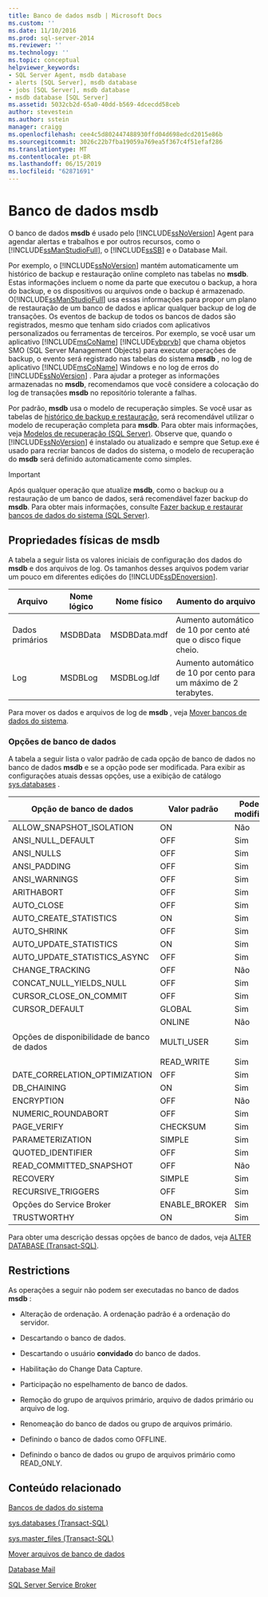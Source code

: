 ```yaml
---
title: Banco de dados msdb | Microsoft Docs
ms.custom: ''
ms.date: 11/10/2016
ms.prod: sql-server-2014
ms.reviewer: ''
ms.technology: ''
ms.topic: conceptual
helpviewer_keywords:
- SQL Server Agent, msdb database
- alerts [SQL Server], msdb database
- jobs [SQL Server], msdb database
- msdb database [SQL Server]
ms.assetid: 5032cb2d-65a0-40dd-b569-4dcecdd58ceb
author: stevestein
ms.author: sstein
manager: craigg
ms.openlocfilehash: cee4c5d802447488930ffd04d698edcd2015e86b
ms.sourcegitcommit: 3026c22b7fba19059a769ea5f367c4f51efaf286
ms.translationtype: MT
ms.contentlocale: pt-BR
ms.lasthandoff: 06/15/2019
ms.locfileid: "62871691"
---
```

# <a name="msdb-database"></a>Banco de dados msdb
  O banco de dados **msdb** é usado pelo [!INCLUDE[ssNoVersion](../../includes/ssnoversion-md.md)] Agent para agendar alertas e trabalhos e por outros recursos, como o [!INCLUDE[ssManStudioFull](../../includes/ssmanstudiofull-md.md)], o [!INCLUDE[ssSB](../../includes/sssb-md.md)] e o Database Mail.  
  
 Por exemplo, o [!INCLUDE[ssNoVersion](../../includes/ssnoversion-md.md)] mantém automaticamente um histórico de backup e restauração online completo nas tabelas no **msdb**. Estas informações incluem o nome da parte que executou o backup, a hora do backup, e os dispositivos ou arquivos onde o backup é armazenado. O[!INCLUDE[ssManStudioFull](../../includes/ssmanstudiofull-md.md)] usa essas informações para propor um plano de restauração de um banco de dados e aplicar qualquer backup de log de transações. Os eventos de backup de todos os bancos de dados são registrados, mesmo que tenham sido criados com aplicativos personalizados ou ferramentas de terceiros. Por exemplo, se você usar um aplicativo [!INCLUDE[msCoName](../../includes/msconame-md.md)] [!INCLUDE[vbprvb](../../includes/vbprvb-md.md)] que chama objetos SMO (SQL Server Management Objects) para executar operações de backup, o evento será registrado nas tabelas do sistema **msdb** , no log de aplicativo [!INCLUDE[msCoName](../../includes/msconame-md.md)] Windows e no log de erros do [!INCLUDE[ssNoVersion](../../includes/ssnoversion-md.md)] . Para ajudar a proteger as informações armazenadas no **msdb**, recomendamos que você considere a colocação do log de transações **msdb** no repositório tolerante a falhas.  
  
 Por padrão, **msdb** usa o modelo de recuperação simples. Se você usar as tabelas de [histórico de backup e restauração](../backup-restore/backup-history-and-header-information-sql-server.md), será recomendável utilizar o modelo de recuperação completa para **msdb**. Para obter mais informações, veja [Modelos de recuperação &#40;SQL Server&#41;](../backup-restore/recovery-models-sql-server.md). Observe que, quando o [!INCLUDE[ssNoVersion](../../includes/ssnoversion-md.md)] é instalado ou atualizado e sempre que Setup.exe é usado para recriar bancos de dados do sistema, o modelo de recuperação do **msdb** será definido automaticamente como simples.  
  
> [!IMPORTANT]  
>  Após qualquer operação que atualize **msdb**, como o backup ou a restauração de um banco de dados, será recomendável fazer backup do **msdb**. Para obter mais informações, consulte [Fazer backup e restaurar bancos de dados do sistema &#40;SQL Server&#41;](../backup-restore/back-up-and-restore-of-system-databases-sql-server.md).  
  
## <a name="physical-properties-of-msdb"></a>Propriedades físicas de msdb  
 A tabela a seguir lista os valores iniciais de configuração dos dados do **msdb** e dos arquivos de log. Os tamanhos desses arquivos podem variar um pouco em diferentes edições do [!INCLUDE[ssDEnoversion](../../includes/ssdenoversion-md.md)].  
  
|Arquivo|Nome lógico|Nome físico|Aumento do arquivo|  
|----------|------------------|-------------------|-----------------|  
|Dados primários|MSDBData|MSDBData.mdf|Aumento automático de 10 por cento até que o disco fique cheio.|  
|Log|MSDBLog|MSDBLog.ldf|Aumento automático de 10 por cento para um máximo de 2 terabytes.|  
  
 Para mover os dados e arquivos de log de **msdb** , veja [Mover bancos de dados do sistema](move-system-databases.md).  
  
### <a name="database-options"></a>Opções de banco de dados  
 A tabela a seguir lista o valor padrão de cada opção de banco de dados no banco de dados **msdb** e se a opção pode ser modificada. Para exibir as configurações atuais dessas opções, use a exibição de catálogo [sys.databases](/sql/relational-databases/system-catalog-views/sys-databases-transact-sql) .  
  
|Opção de banco de dados|Valor padrão|Pode ser modificado|  
|---------------------|-------------------|---------------------|  
|ALLOW_SNAPSHOT_ISOLATION|ON|Não|  
|ANSI_NULL_DEFAULT|OFF|Sim|  
|ANSI_NULLS|OFF|Sim|  
|ANSI_PADDING|OFF|Sim|  
|ANSI_WARNINGS|OFF|Sim|  
|ARITHABORT|OFF|Sim|  
|AUTO_CLOSE|OFF|Sim|  
|AUTO_CREATE_STATISTICS|ON|Sim|  
|AUTO_SHRINK|OFF|Sim|  
|AUTO_UPDATE_STATISTICS|ON|Sim|  
|AUTO_UPDATE_STATISTICS_ASYNC|OFF|Sim|  
|CHANGE_TRACKING|OFF|Não|  
|CONCAT_NULL_YIELDS_NULL|OFF|Sim|  
|CURSOR_CLOSE_ON_COMMIT|OFF|Sim|  
|CURSOR_DEFAULT|GLOBAL|Sim|  
|Opções de disponibilidade de banco de dados|ONLINE<br /><br /> MULTI_USER<br /><br /> READ_WRITE|Não<br /><br /> Sim<br /><br /> Sim|  
|DATE_CORRELATION_OPTIMIZATION|OFF|Sim|  
|DB_CHAINING|ON|Sim|  
|ENCRYPTION|OFF|Não|  
|NUMERIC_ROUNDABORT|OFF|Sim|  
|PAGE_VERIFY|CHECKSUM|Sim|  
|PARAMETERIZATION|SIMPLE|Sim|  
|QUOTED_IDENTIFIER|OFF|Sim|  
|READ_COMMITTED_SNAPSHOT|OFF|Não|  
|RECOVERY|SIMPLE|Sim|  
|RECURSIVE_TRIGGERS|OFF|Sim|  
|Opções do Service Broker|ENABLE_BROKER|Sim|  
|TRUSTWORTHY|ON|Sim|  
  
 Para obter uma descrição dessas opções de banco de dados, veja [ALTER DATABASE &#40;Transact-SQL&#41;](/sql/t-sql/statements/alter-database-transact-sql).  
  
## <a name="restrictions"></a>Restrictions  
 As operações a seguir não podem ser executadas no banco de dados **msdb** :  
  
-   Alteração de ordenação. A ordenação padrão é a ordenação do servidor.  
  
-   Descartando o banco de dados.  
  
-   Descartando o usuário **convidado** do banco de dados.  
  
-   Habilitação do Change Data Capture.  
  
-   Participação no espelhamento de banco de dados.  
  
-   Remoção do grupo de arquivos primário, arquivo de dados primário ou arquivo de log.  
  
-   Renomeação do banco de dados ou grupo de arquivos primário.  
  
-   Definindo o banco de dados como OFFLINE.  
  
-   Definindo o banco de dados ou grupo de arquivos primário como READ_ONLY.  
  
## <a name="related-content"></a>Conteúdo relacionado  
 [Bancos de dados do sistema](system-databases.md)  
  
 [sys.databases &#40;Transact-SQL&#41;](/sql/relational-databases/system-catalog-views/sys-databases-transact-sql)  
  
 [sys.master_files &#40;Transact-SQL&#41;](/sql/relational-databases/system-catalog-views/sys-master-files-transact-sql)  
  
 [Mover arquivos de banco de dados](move-database-files.md)  
  
 [Database Mail](../database-mail/database-mail.md)  
  
 [SQL Server Service Broker](../../database-engine/configure-windows/sql-server-service-broker.md)  
  
  

